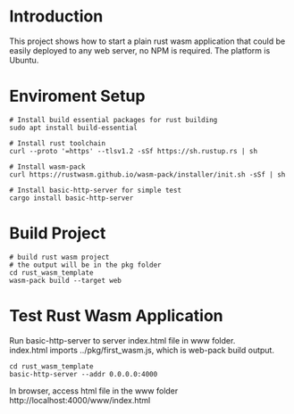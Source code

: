 # Introduction
This project shows how to start a plain rust wasm application that could be easily deployed to any web server, no NPM is required. 
The platform is Ubuntu. 

# Enviroment Setup
```
# Install build essential packages for rust building 
sudo apt install build-essential

# Install rust toolchain
curl --proto '=https' --tlsv1.2 -sSf https://sh.rustup.rs | sh

# Install wasm-pack 
curl https://rustwasm.github.io/wasm-pack/installer/init.sh -sSf | sh

# Install basic-http-server for simple test
cargo install basic-http-server

```

# Build Project
```
# build rust wasm project
# the output will be in the pkg folder
cd rust_wasm_template
wasm-pack build --target web
```

# Test Rust Wasm Application
Run basic-http-server to server index.html file in www folder.  
index.html imports ../pkg/first_wasm.js, which is web-pack build output. 
```
cd rust_wasm_template
basic-http-server --addr 0.0.0.0:4000
```
In browser, access html file in the www folder
http://localhost:4000/www/index.html

